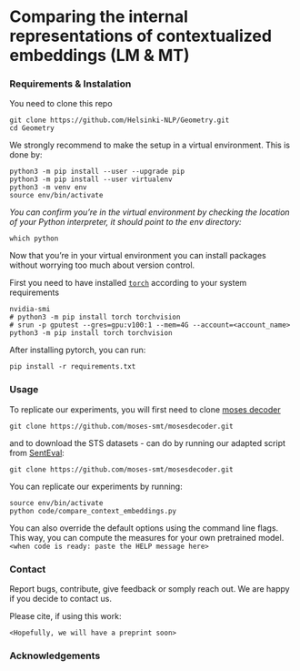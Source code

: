 # Comparing the internal representations of contextualized embeddings (LM & MT)

### Requirements & Instalation 
You need to clone this repo
```
git clone https://github.com/Helsinki-NLP/Geometry.git
cd Geometry
```
We strongly recommend to make the setup in a virtual environment. 
This is done by:
```
python3 -m pip install --user --upgrade pip
python3 -m pip install --user virtualenv
python3 -m venv env
source env/bin/activate
```
_You can confirm you’re in the virtual environment by checking the location of your Python interpreter, it should point to the env directory:_
```
which python
```
Now that you’re in your virtual environment you can install packages without worrying too much about version control.

First you need to have installed [`torch`](https://pytorch.org/get-started/locally/) according to your system requirements
```
nvidia-smi
# python3 -m pip install torch torchvision
# srun -p gputest --gres=gpu:v100:1 --mem=4G --account=<account_name> python3 -m pip install torch torchvision
```

After installing pytorch, you can run: 
```
pip install -r requirements.txt
```

### Usage

To replicate our experiments, you will first need to clone [moses decoder](https://github.com/moses-smt/mosesdecoder.git)
```
git clone https://github.com/moses-smt/mosesdecoder.git
```
and to download the STS datasets - can do by running our adapted script from [SentEval](https://github.com/facebookresearch/SentEval):
```
git clone https://github.com/moses-smt/mosesdecoder.git
```


You can replicate our experiments by running: 
```
source env/bin/activate
python code/compare_context_embeddings.py
```

You can also override the default options using the command line flags. 
This way, you can compute the measures for your own pretrained model. 
`<when code is ready: paste the HELP message here>`

### Contact
Report bugs, contribute, give feedback or somply reach out. We are happy if you decide to contact us. 

Please cite, if using this work: 
``` 
<Hopefully, we will have a preprint soon>
```

### Acknowledgements


